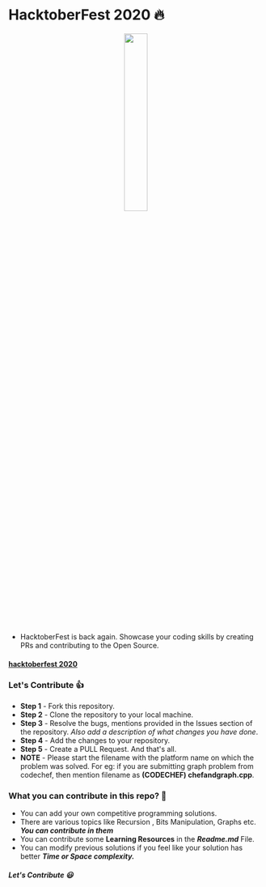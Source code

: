 # HacktoberFest 2020 :fire:

<p align="center">
    <a href="https://hacktoberfest.digitalocean.com/">
        <img src="https://raw.githubusercontent.com/vinitshahdeo/Water-Monitoring-System/master/assets/Logo.svg" width="30%">
    </a>
</p>


- HacktoberFest is back again. Showcase your coding skills by creating PRs and contributing to the Open Source.

#### [hacktoberfest 2020](https://hacktoberfest.digitalocean.com/)


### Let's Contribute :+1:
- **Step 1** - Fork this repository.
- **Step 2** - Clone the repository to your local machine.
- **Step 3** - Resolve the bugs, mentions provided in the Issues section of the repository. *Also add a description of what changes you have done*.
- **Step 4** - Add the changes to your repository.
- **Step 5** - Create a PULL Request. And that's all.
- **NOTE** - Please start the filename with the platform name on which the problem was solved. For eg: if you are submitting graph problem from codechef, then mention filename as **(CODECHEF) chefandgraph.cpp**.

### What you can contribute in this repo? :punch:
- You can add your own competitive programming solutions.
- There are various topics like Recursion , Bits Manipulation, Graphs etc. ***You can contribute in them***
- You can contribute some **Learning Resources** in the ***Readme.md*** File.
- You can modify previous solutions if you feel like your solution has better ***Time or Space complexity.***


##### Let's Contribute :smiley:
